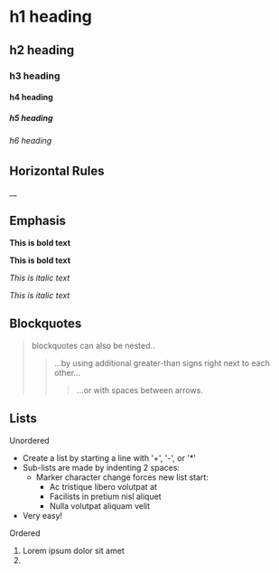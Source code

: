 # h1 heading
## h2 heading
### h3 heading
#### h4 heading
##### h5 heading
###### h6 heading


## Horizontal Rules

__


## Emphasis

**This is bold text**

__This is bold text__

*This is italic text*

_This is italic text_


## Blockquotes


> blockquotes can also be nested..
>> ...by using additional greater-than signs right next to each other...
> > > ...or with spaces between arrows.


## Lists

Unordered

+ Create a list by starting a line with '+', '-', or '*'
+ Sub-lists are made by indenting 2 spaces:
  - Marker character change forces new list start:
    * Ac tristique libero volutpat at
    + Facilists in pretium nisl aliquet
    - Nulla volutpat aliquam velit
+ Very easy!

Ordered 

1. Lorem ipsum dolor sit amet
2. 
